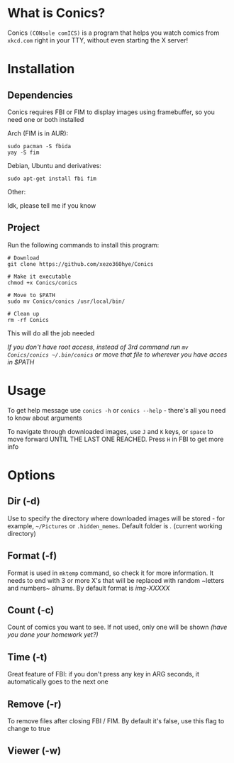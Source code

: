 # What is Conics?

Conics `(CONsole comICS)` is a program that helps you watch comics from `xkcd.com` right in your TTY, without even starting the X server!


# Installation

## Dependencies

Conics requires FBI or FIM to display images using framebuffer, so you need one or both installed

Arch (FIM is in AUR):

```
sudo pacman -S fbida
yay -S fim
```

Debian, Ubuntu and derivatives:

`sudo apt-get install fbi fim`

Other:

Idk, please tell me if you know

## Project

Run the following commands to install this program:

```
# Download
git clone https://github.com/xezo360hye/Conics

# Make it executable
chmod +x Conics/conics

# Move to $PATH
sudo mv Conics/conics /usr/local/bin/

# Clean up
rm -rf Conics
```

This will do all the job needed

*If you don't have root access, instead of 3rd command run `mv Conics/conics ~/.bin/conics` or move that file to wherever you have acces in $PATH*

# Usage

To get help message use `conics -h` or `conics --help` - there's all you need to know about arguments

To navigate through downloaded images, use `J` and `K` keys, or `space` to move forward UNTIL THE LAST ONE REACHED. Press `H` in FBI to get more info

# Options

## Dir (-d)

Use to specify the directory where downloaded images will be stored - for example, `~/Pictures` or `.hidden_memes`. Default folder is *.* (current working directory)

## Format (-f)

Format is used in `mktemp` command, so check it for more information. It needs to end with 3 or more X's that will be replaced with random ~letters and numbers~ alnums. By default format is *img-XXXXX*

## Count (-c)

Count of comics you want to see. If not used, only one will be shown *(have you done your homework yet?)*

## Time (-t)

Great feature of FBI: if you don't press any key in ARG seconds, it automatically goes to the next one

## Remove (-r)

To remove files after closing FBI / FIM. By default it's false, use this flag to change to true

## Viewer (-w)


